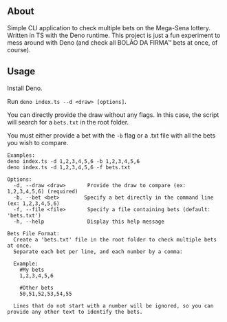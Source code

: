 ## About

Simple CLI application to check multiple bets on the Mega-Sena lottery. Written in TS with the Deno runtime.
This project is just a fun experiment to mess around with Deno (and check all BOLÃO DA FIRMA™ bets at once, of course).

## Usage

Install Deno.

Run `deno index.ts --d <draw> [options]`.

You can directly provide the draw without any flags. In this case, the script will search for a `bets.txt` in the root folder.

You must either provide a bet with the `-b` flag or a .txt file with all the bets you wish to compare.

```
Examples:
deno index.ts -d 1,2,3,4,5,6 -b 1,2,3,4,5,6
deno index.ts -d 1,2,3,4,5,6 -f bets.txt

Options:
  -d, --draw <draw>		  Provide the draw to compare (ex: 1,2,3,4,5,6) (required)
  -b, --bet <bet>        Specify a bet directly in the command line (ex: 1,2,3,4,5,6)
  -f, --file <file>       Specify a file containing bets (default: 'bets.txt')
  -h, --help              Display this help message

Bets File Format:
  Create a 'bets.txt' file in the root folder to check multiple bets at once.
  Separate each bet per line, and each number by a comma:

  Example:
    #My bets
    1,2,3,4,5,6

    #Other bets
    50,51,52,53,54,55

  Lines that do not start with a number will be ignored, so you can provide any other text to identify the bets.
```
